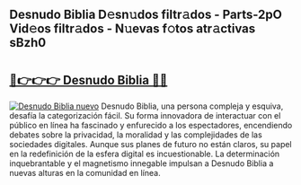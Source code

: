 ## Desnudo Biblia D𝚎sn𝚞dos filtr𝚊dos - Parts-2pO Vid𝚎os filtr𝚊dos - N𝚞evas f𝚘tos atr𝚊ctivas sBzh0

# <h2><a href="http://mb4wy13.tromn.icu/?c=Desnudo+Biblia">🔗👉👉👉 Desnudo Biblia 🔗🔗</a></h2>

[![Desnudo Biblia nuevo](https://i.imgur.com/pEAQMta.gif)](http://mb4wy13.tromn.icu/?c=Desnudo+Biblia)
Desnudo Biblia, una persona compleja y esquiva, desafía la categorización fácil. Su forma innovadora de interactuar con el público en línea ha fascinado y enfurecido a los espectadores, encendiendo debates sobre la privacidad, la moralidad y las complejidades de las sociedades digitales. Aunque sus planes de futuro no están claros, su papel en la redefinición de la esfera digital es incuestionable. La determinación inquebrantable y el magnetismo innegable impulsan a Desnudo Biblia a nuevas alturas en la comunidad en línea.
